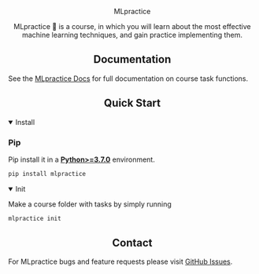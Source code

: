 <div align="center">
  <p>
    MLpractice
<!--     <a href="https://github.com/ultralytics/yolov5/actions"><img src="https://github.com/ultralytics/yolov5/workflows/CI%20CPU%20testing/badge.svg" alt="CI CPU testing"></a> -->
  </p>

MLpractice 🚀 is a course, in which you will learn about the most effective machine learning techniques, and gain practice implementing them.
</div>

## <div align="center">Documentation</div>

See the [MLpractice Docs]() for full documentation on course task functions.

## <div align="center">Quick Start</div>

<details open>
<summary>Install</summary>
  
### Pip
Pip install it in a [**Python>=3.7.0**](https://www.python.org/) environment.
```bash
pip install mlpractice
```

<!-- ### Clone and install
Clone repo and install [requirements.txt](https://github.com/avalur/mlpractice/blob/main/requirements.txt) in a
[**Python>=3.7.0**](https://www.python.org/) environment.

```bash
git clone https://github.com/avalur/mlpractice  # clone
cd mlpractice
pip install -r requirements.txt  # install
``` -->

</details>

<details open>
<summary>Init</summary>

Make a course folder with tasks by simply running
```bash
mlpractice init
```

</details>

## <div align="center">Contact</div>

For MLpractice bugs and feature requests please visit [GitHub Issues](https://github.com/avalur/mlpractice/issues).

</div>
